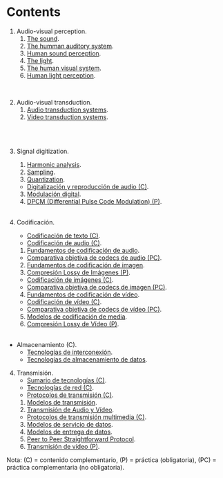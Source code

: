 # Contents

1. Audio-visual perception.
    1. [The sound](https://cdn.rawgit.com/vicente-gonzalez-ruiz/The_Sound/master/index.html).
    2. [The humman auditory system](https://cdn.rawgit.com/vicente-gonzalez-ruiz/The_Human_Auditory_System/master/index.html).
    3. [Human sound perception](https://cdn.rawgit.com/vicente-gonzalez-ruiz/Human_Sound_Perception/master/index.html).
    4. [The light](https://cdn.rawgit.com/vicente-gonzalez-ruiz/the_light/master/index.html).
    5. [The human visual system](https://cdn.rawgit.com/vicente-gonzalez-ruiz/the_human_visual_system/master/index.html).
    6. [Human light perception](https://cdn.rawgit.com/vicente-gonzalez-ruiz/Human_Light_Perception/master/index.html).
</br>

2. Audio-visual transduction.
    1. [Audio transduction systems](https://cdn.rawgit.com/vicente-gonzalez-ruiz/audio_transduction_systems/master/index.html).
    2. [Video transduction systems](https://cdn.rawgit.com/vicente-gonzalez-ruiz/video_transduction_systems/master/index.html).

</br></br>

3. Signal digitization.
    1. [Harmonic analysis](https://cdn.rawgit.com/vicente-gonzalez-ruiz/Harmonic_Analysis/master/index.html).
    1. [Sampling](https://cdn.rawgit.com/vicente-gonzalez-ruiz/Sampling/master/index.html).
    2. [Quantization](https://cdn.rawgit.com/vicente-gonzalez-ruiz/Sampling/master/index.html).
    * [Digitalización y reproducción de audio (C)](../../Apuntes/Multimedia/Record_and_play/index.html).
    3. [Modulación digital](../../Apuntes/Signals/Digital_modulation/index.html).
    4. [DPCM (Differential Pulse Code Modulation) (P)](../../Apuntes/Coding/Audio/DPCM/index.html).
</br></br>

3. Codificación.
    * [Codificación de texto (C)](../../Apuntes/Coding/Text/index.html).
    * [Codificación de audio (C)](../../Apuntes/Coding/Audio/index.html).
    1. [Fundamentos de codificación de audio](../../Apuntes/Coding/Audio/00-Fundamentals/index.html).
    * [Comparativa objetiva de codecs de audio (PC)](../../Apuntes/Coding/Audio/Comparativa/index.html).
    2. [Fundamentos de codificación de imagen](../../Apuntes/Coding/Image/00-Fundamentals/index.html).
    3. [Compresión Lossy de Imágenes (P)](../../Apuntes/Coding/Image/Image-Compression-Lab/index.html).
    * [Codificación de imágenes (C)](../../Apuntes/Coding/Image/index.html).
    * [Comparativa objetiva de codecs de imagen (PC)](../../Apuntes/Coding/Image/Comparativa/index.html).
    4. [Fundamentos de codificación de vídeo](../../Apuntes/Coding/Video/00-Fundamentals/index.html).
    * [Codificación de vídeo (C)](../../Apuntes/Coding/Video/index.html).
    * [Comparativa objetiva de codecs de vídeo (PC)](../../Apuntes/Coding/Video/Practicas/Comparativa/index.html).
    5. [Modelos de codificación de media](../../Apuntes/Coding/Media_Encoding_Models/index.html).
    6. [Compresión Lossy de Vídeo (P)](../../Apuntes/Coding/Video/Video-Compression-Lab/index.html).
</br></br>

* Almacenamiento (C).
    * [Tecnologías de interconexión](../../Apuntes/Storage/Connection_Technologies/index.html).
    * [Tecnologías de almacenamiento de datos](../../Apuntes/Storage/Data_Storage_Devices/index.html). <!-- Disk I/O of video -->

4. Transmisión.
    * [Sumario de tecnologías (C)](../../Apuntes/Networking/Technologies/Summary/index.html).
    * [Tecnologías de red (C)](../../Apuntes/Networking/Technologies/index.html).
    * [Protocolos de transmisión (C)](../../Apuntes/Networking/Protocols/index.html). <!-- Latencies and bit-rates -->
    1. [Modelos de transmisión](../../Apuntes/Networking/Models/index.html).
    2. [Transmisión de Audio y Vídeo](../../Apuntes/Delivery/Basics/index.html).
    * [Protocolos de transmisión multimedia (C)](../../Apuntes/Networking/Protocols/Level-5/05-multimedia/index.html).
    3. [Modelos de servicio de datos](../../Apuntes/Delivery/Data_Service_Models/index.html). <!-- Icecast y P2PSP-IMS -->
    4. [Modelos de entrega de datos](../../Apuntes/Delivery/Media_Delivery_Models/index.html).
    5. [Peer to Peer Straightforward Protocol](http://slides.p2psp.org/Elche-2015).
    6. [Transmisión de vídeo (P)](../../Apuntes/Networking/Practicas/Video_transmission/index.html).
    <!--5. [Real-time streaming with Icecast (P)](../../Apuntes/Delivery/Practicas/Real-time_streaming_Icecast/index.html).-->

Nota: (C) = contenido complementario, (P) = práctica (obligatoria), (PC) = práctica complementaria (no obligatoria).

